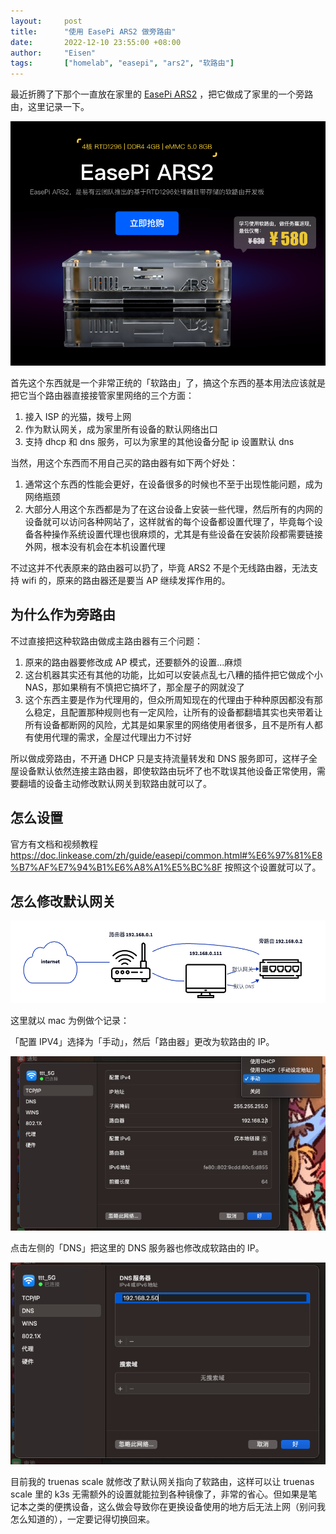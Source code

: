 ```yaml
---
layout:     post
title:      "使用 EasePi ARS2 做旁路由"
date:       2022-12-10 23:55:00 +08:00
author:     "Eisen"
tags:       ["homelab", "easepi", "ars2", "软路由"]
---
```


最近折腾了下那个一直放在家里的 [EasePi ARS2](https://easepi.linkease.com/) ，把它做成了家里的一个旁路由，这里记录一下。

![](../img/in-post/ars2.png)

首先这个东西就是一个非常正统的「软路由」了，搞这个东西的基本用法应该就是把它当个路由器直接接管家里网络的三个方面：

1. 接入 ISP 的光猫，拨号上网
2. 作为默认网关，成为家里所有设备的默认网络出口
3. 支持 dhcp 和 dns 服务，可以为家里的其他设备分配 ip 设置默认 dns

当然，用这个东西而不用自己买的路由器有如下两个好处：

1. 通常这个东西的性能会更好，在设备很多的时候也不至于出现性能问题，成为网络瓶颈
2. 大部分人用这个东西都是为了在这台设备上安装一些代理，然后所有的内网的设备就可以访问各种网站了，这样就省的每个设备都设置代理了，毕竟每个设备各种操作系统设置代理也很麻烦的，尤其是有些设备在安装阶段都需要链接外网，根本没有机会在本机设置代理

不过这并不代表原来的路由器可以扔了，毕竟 ARS2 不是个无线路由器，无法支持 wifi 的，原来的路由器还是要当 AP 继续发挥作用的。

## 为什么作为旁路由

不过直接把这种软路由做成主路由器有三个问题：

1. 原来的路由器要修改成 AP 模式，还要额外的设置...麻烦
2. 这台机器其实还有其他的功能，比如可以安装点乱七八糟的插件把它做成个小 NAS，那如果稍有不慎把它搞坏了，那全屋子的网就没了
3. 这个东西主要是作为代理用的，但众所周知现在的代理由于种种原因都没有那么稳定，且配置那种规则也有一定风险，让所有的设备都翻墙其实也夹带着让所有设备都断网的风险，尤其是如果家里的网络使用者很多，且不是所有人都有使用代理的需求，全屋过代理出力不讨好

所以做成旁路由，不开通 DHCP 只是支持流量转发和 DNS 服务即可，这样子全屋设备默认依然连接主路由器，即使软路由玩坏了也不耽误其他设备正常使用，需要翻墙的设备主动修改默认网关到软路由就可以了。

## 怎么设置

官方有文档和视频教程 https://doc.linkease.com/zh/guide/easepi/common.html#%E6%97%81%E8%B7%AF%E7%94%B1%E6%A8%A1%E5%BC%8F 按照这个设置就可以了。

## 怎么修改默认网关

![](../img/in-post/side-router.png)

这里就以 mac 为例做个记录：

「配置 IPV4」选择为「手动」，然后「路由器」更改为软路由的 IP。

![](../img/in-post/wifi-tcp-ip-page.png)

点击左侧的「DNS」把这里的 DNS 服务器也修改成软路由的 IP。

![](../img/in-post/wifi-dns.png)

目前我的 truenas scale 就修改了默认网关指向了软路由，这样可以让 truenas scale 里的 k3s 无需额外的设置就能拉到各种镜像了，非常的省心。但如果是笔记本之类的便携设备，这么做会导致你在更换设备使用的地方后无法上网（别问我怎么知道的），一定要记得切换回来。
